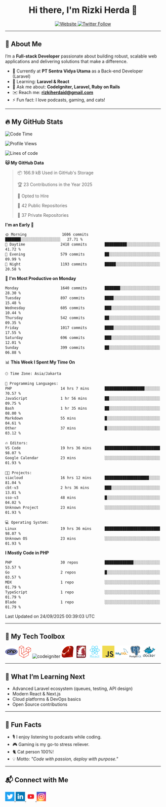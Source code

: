 <!-- Standout Profile README for RizkiHerdaID -->

<h1 align="center">Hi there, I'm Rizki Herda 👋</h1>

<p align="center">
  <a href="https://rizkiherdaid.github.io/">
    <img alt="Website" src="https://img.shields.io/website?label=RizkiHerdaID&style=for-the-badge&url=https%3A%2F%2Frizkiherdaid.github.io">
  </a>
  <a href="https://twitter.com/RizkiHerdaID">
    <img alt="Twitter Follow" src="https://img.shields.io/twitter/follow/RizkiHerdaID?color=1DA1F2&logo=twitter&style=for-the-badge">
  </a>
</p>

---

## 🚀 About Me

I’m a **Full-stack Developer** passionate about building robust, scalable web applications and delivering solutions that make a difference.

- 🏢 Currently at **PT Sentra Vidya Utama** as a Back-end Developer (Laravel)
- 🌱 Learning: **Laravel & React**
- 💬 Ask me about: **CodeIgniter, Laravel, Ruby on Rails**
- ✉️ Reach me: **rizkiherdaid@gmail.com**
- ⚡ Fun fact: I love podcasts, gaming, and cats!

---

## 🔥 My GitHub Stats

<!--START_SECTION:waka-->
![Code Time](http://img.shields.io/badge/Code%20Time-4%2C293%20hrs%2046%20mins-blue)

![Profile Views](http://img.shields.io/badge/Profile%20Views-0-blue)

![Lines of code](https://img.shields.io/badge/From%20Hello%20World%20I%27ve%20Written-32.3%20million%20lines%20of%20code-blue)

**🐱 My GitHub Data** 

> 📦 166.9 kB Used in GitHub's Storage 
 > 
> 🏆 23 Contributions in the Year 2025
 > 
> 💼 Opted to Hire
 > 
> 📜 42 Public Repositories 
 > 
> 🔑 37 Private Repositories 
 > 
**I'm an Early 🐤** 

```text
🌞 Morning                1606 commits        ███████░░░░░░░░░░░░░░░░░░   27.71 % 
🌆 Daytime                2418 commits        ██████████░░░░░░░░░░░░░░░   41.72 % 
🌃 Evening                579 commits         ██░░░░░░░░░░░░░░░░░░░░░░░   09.99 % 
🌙 Night                  1193 commits        █████░░░░░░░░░░░░░░░░░░░░   20.58 % 
```
📅 **I'm Most Productive on Monday** 

```text
Monday                   1640 commits        ███████░░░░░░░░░░░░░░░░░░   28.30 % 
Tuesday                  897 commits         ████░░░░░░░░░░░░░░░░░░░░░   15.48 % 
Wednesday                605 commits         ███░░░░░░░░░░░░░░░░░░░░░░   10.44 % 
Thursday                 542 commits         ██░░░░░░░░░░░░░░░░░░░░░░░   09.35 % 
Friday                   1017 commits        ████░░░░░░░░░░░░░░░░░░░░░   17.55 % 
Saturday                 696 commits         ███░░░░░░░░░░░░░░░░░░░░░░   12.01 % 
Sunday                   399 commits         ██░░░░░░░░░░░░░░░░░░░░░░░   06.88 % 
```


📊 **This Week I Spent My Time On** 

```text
🕑︎ Time Zone: Asia/Jakarta

💬 Programming Languages: 
PHP                      14 hrs 7 mins       ██████████████████░░░░░░░   70.57 % 
JavaScript               1 hr 56 mins        ██░░░░░░░░░░░░░░░░░░░░░░░   09.75 % 
Bash                     1 hr 35 mins        ██░░░░░░░░░░░░░░░░░░░░░░░   08.00 % 
Markdown                 55 mins             █░░░░░░░░░░░░░░░░░░░░░░░░   04.61 % 
Other                    37 mins             █░░░░░░░░░░░░░░░░░░░░░░░░   03.12 % 

🔥 Editors: 
VS Code                  19 hrs 36 mins      █████████████████████████   98.07 % 
Google Calendar          23 mins             ░░░░░░░░░░░░░░░░░░░░░░░░░   01.93 % 

🐱‍💻 Projects: 
siacloud                 16 hrs 12 mins      ████████████████████░░░░░   81.04 % 
cbt-v3                   2 hrs 36 mins       ███░░░░░░░░░░░░░░░░░░░░░░   13.01 % 
sso-v3                   48 mins             █░░░░░░░░░░░░░░░░░░░░░░░░   04.02 % 
Unknown Project          23 mins             ░░░░░░░░░░░░░░░░░░░░░░░░░   01.93 % 

💻 Operating System: 
Linux                    19 hrs 36 mins      █████████████████████████   98.07 % 
Unknown OS               23 mins             ░░░░░░░░░░░░░░░░░░░░░░░░░   01.93 % 
```

**I Mostly Code in PHP** 

```text
PHP                      30 repos            █████████████░░░░░░░░░░░░   53.57 % 
Go                       2 repos             █░░░░░░░░░░░░░░░░░░░░░░░░   03.57 % 
MDX                      1 repo              ░░░░░░░░░░░░░░░░░░░░░░░░░   01.79 % 
TypeScript               1 repo              ░░░░░░░░░░░░░░░░░░░░░░░░░   01.79 % 
Blade                    1 repo              ░░░░░░░░░░░░░░░░░░░░░░░░░   01.79 % 
```




 Last Updated on 24/09/2025 00:39:03 UTC
<!--END_SECTION:waka-->

---

## 🧰 My Tech Toolbox

<p align="left">
  <img src="https://raw.githubusercontent.com/devicons/devicon/master/icons/php/php-original.svg" alt="php" width="40" height="40"/>
  <img src="https://raw.githubusercontent.com/devicons/devicon/refs/heads/master/icons/laravel/laravel-original.svg" alt="laravel" width="40" height="40"/>
  <img src="https://cdn.worldvectorlogo.com/logos/codeigniter.svg" alt="codeigniter" width="40" height="40"/>
  <img src="https://raw.githubusercontent.com/devicons/devicon/master/icons/ruby/ruby-original.svg" alt="ruby" width="40" height="40"/>
  <img src="https://raw.githubusercontent.com/devicons/devicon/master/icons/rails/rails-original-wordmark.svg" alt="rails" width="40" height="40"/>
  <img src="https://raw.githubusercontent.com/devicons/devicon/master/icons/react/react-original-wordmark.svg" alt="react" width="40" height="40"/>
  <img src="https://raw.githubusercontent.com/devicons/devicon/master/icons/javascript/javascript-original.svg" alt="javascript" width="40" height="40"/>
  <img src="https://raw.githubusercontent.com/devicons/devicon/master/icons/mysql/mysql-original-wordmark.svg" alt="mysql" width="40" height="40"/>
  <img src="https://raw.githubusercontent.com/devicons/devicon/master/icons/postgresql/postgresql-original-wordmark.svg" alt="postgresql" width="40" height="40"/>
  <img src="https://raw.githubusercontent.com/devicons/devicon/master/icons/docker/docker-original-wordmark.svg" alt="docker" width="40" height="40"/>
  <!-- Add more icons as needed -->
</p>

---

## 🌱 What I’m Learning Next

- Advanced Laravel ecosystem (queues, testing, API design)
- Modern React & Next.js
- Cloud platforms & DevOps basics
- Open Source contributions

---

## 🎉 Fun Facts

- 🎙️ I enjoy listening to podcasts while coding.
- 🎮 Gaming is my go-to stress reliever.
- 🐈 Cat person 100%!
- 💡 Motto: _"Code with passion, deploy with purpose."_

---

## 📬 Connect with Me

<p align="left">
  <a href="https://twitter.com/RizkiHerdaID" target="_blank">
    <img alt="Twitter" src="https://raw.githubusercontent.com/edent/SuperTinyIcons/master/images/svg/twitter.svg" width="30" />
  </a>
  <a href="https://linkedin.com/in/RizkiHerdaID" target="_blank">
    <img alt="LinkedIn" src="https://raw.githubusercontent.com/edent/SuperTinyIcons/master/images/svg/linkedin.svg" width="30" />
  </a>
  <a href="https://www.youtube.com/channel/UCUCmGb5NJcm3xWB4xDliZ_Q" target="_blank">
    <img alt="YouTube" src="https://raw.githubusercontent.com/edent/SuperTinyIcons/master/images/svg/youtube.svg" width="30" />
  </a>
  <a href="https://instagram.com/RizkiHerdaID" target="_blank">
    <img alt="Instagram" src="https://raw.githubusercontent.com/edent/SuperTinyIcons/master/images/svg/instagram.svg" width="30" />
  </a>
</p>

